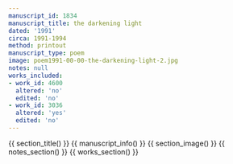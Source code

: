 ```yaml
---
manuscript_id: 1834
manuscript_title: the darkening light
dated: '1991'
circa: 1991-1994
method: printout
manuscript_type: poem
image: poem1991-00-00-the-darkening-light-2.jpg
notes: null
works_included:
- work_id: 4600
  altered: 'no'
  edited: 'no'
- work_id: 3036
  altered: 'yes'
  edited: 'no'
---
```


{{ section_title() }}
{{ manuscript_info() }}
{{ section_image() }}
{{ notes_section() }}
{{ works_section() }}
